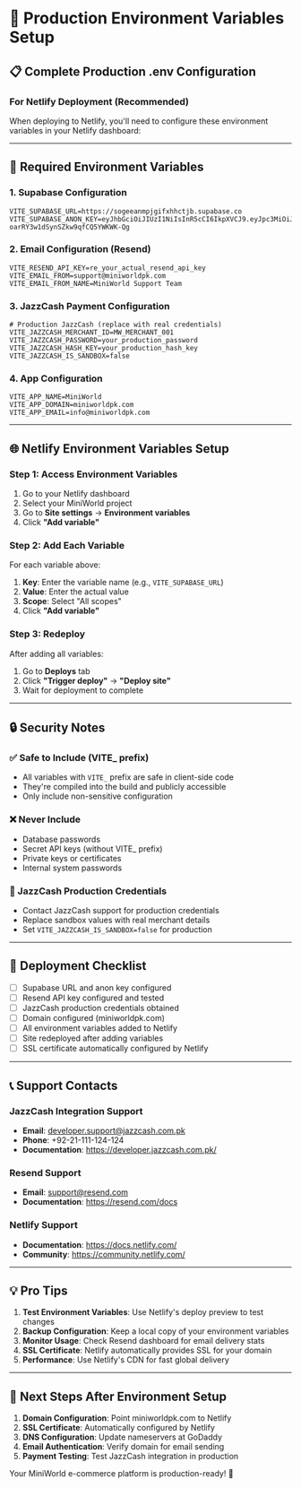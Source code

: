 # 🚀 Production Environment Variables Setup

## 📋 **Complete Production .env Configuration**

### **For Netlify Deployment** (Recommended)

When deploying to Netlify, you'll need to configure these environment variables in your Netlify dashboard:

---

## 🔐 **Required Environment Variables**

### **1. Supabase Configuration**
```env
VITE_SUPABASE_URL=https://sogeeanmpjgifxhhctjb.supabase.co
VITE_SUPABASE_ANON_KEY=eyJhbGciOiJIUzI1NiIsInR5cCI6IkpXVCJ9.eyJpc3MiOiJzdXBhYmFzZSIsInJlZiI6InNvZ2VlYW5tcGpnaWZ4aGhjdGpiIiwicm9sZSI6ImFub24iLCJpYXQiOjE3NTIyMTY4MjYsImV4cCI6MjA2Nzc5MjgyNn0.1IMwQbUqJi8B-oarRY3w1dSynSZkw9qfCQ5YWKWK-Qg
```

### **2. Email Configuration (Resend)**
```env
VITE_RESEND_API_KEY=re_your_actual_resend_api_key
VITE_EMAIL_FROM=support@miniworldpk.com
VITE_EMAIL_FROM_NAME=MiniWorld Support Team
```

### **3. JazzCash Payment Configuration**
```env
# Production JazzCash (replace with real credentials)
VITE_JAZZCASH_MERCHANT_ID=MW_MERCHANT_001
VITE_JAZZCASH_PASSWORD=your_production_password
VITE_JAZZCASH_HASH_KEY=your_production_hash_key
VITE_JAZZCASH_IS_SANDBOX=false
```

### **4. App Configuration**
```env
VITE_APP_NAME=MiniWorld
VITE_APP_DOMAIN=miniworldpk.com
VITE_APP_EMAIL=info@miniworldpk.com
```

---

## 🌐 **Netlify Environment Variables Setup**

### **Step 1: Access Environment Variables**
1. Go to your Netlify dashboard
2. Select your MiniWorld project
3. Go to **Site settings** → **Environment variables**
4. Click **"Add variable"**

### **Step 2: Add Each Variable**
For each variable above:
1. **Key**: Enter the variable name (e.g., `VITE_SUPABASE_URL`)
2. **Value**: Enter the actual value
3. **Scope**: Select "All scopes"
4. Click **"Add variable"**

### **Step 3: Redeploy**
After adding all variables:
1. Go to **Deploys** tab
2. Click **"Trigger deploy"** → **"Deploy site"**
3. Wait for deployment to complete

---

## 🔒 **Security Notes**

### **✅ Safe to Include (VITE_ prefix)**
- All variables with `VITE_` prefix are safe in client-side code
- They're compiled into the build and publicly accessible
- Only include non-sensitive configuration

### **❌ Never Include**
- Database passwords
- Secret API keys (without VITE_ prefix)
- Private keys or certificates
- Internal system passwords

### **🔐 JazzCash Production Credentials**
- Contact JazzCash support for production credentials
- Replace sandbox values with real merchant details
- Set `VITE_JAZZCASH_IS_SANDBOX=false` for production

---

## 🚀 **Deployment Checklist**

- [ ] Supabase URL and anon key configured
- [ ] Resend API key configured and tested
- [ ] JazzCash production credentials obtained
- [ ] Domain configured (miniworldpk.com)
- [ ] All environment variables added to Netlify
- [ ] Site redeployed after adding variables
- [ ] SSL certificate automatically configured by Netlify

---

## 📞 **Support Contacts**

### **JazzCash Integration Support**
- **Email**: developer.support@jazzcash.com.pk
- **Phone**: +92-21-111-124-124
- **Documentation**: https://developer.jazzcash.com.pk/

### **Resend Support**
- **Email**: support@resend.com
- **Documentation**: https://resend.com/docs

### **Netlify Support**
- **Documentation**: https://docs.netlify.com/
- **Community**: https://community.netlify.com/

---

## 💡 **Pro Tips**

1. **Test Environment Variables**: Use Netlify's deploy preview to test changes
2. **Backup Configuration**: Keep a local copy of your environment variables
3. **Monitor Usage**: Check Resend dashboard for email delivery stats
4. **SSL Certificate**: Netlify automatically provides SSL for your domain
5. **Performance**: Use Netlify's CDN for fast global delivery

---

## 🎯 **Next Steps After Environment Setup**

1. **Domain Configuration**: Point miniworldpk.com to Netlify
2. **SSL Certificate**: Automatically configured by Netlify
3. **DNS Configuration**: Update nameservers at GoDaddy
4. **Email Authentication**: Verify domain for email sending
5. **Payment Testing**: Test JazzCash integration in production

Your MiniWorld e-commerce platform is production-ready! 🚀 